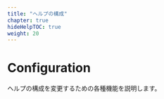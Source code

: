 ```yaml
---
title: "ヘルプの構成"
chapter: true
hideHelpTOC: true
weight: 20
---
```


# Configuration

ヘルプの構成を変更するための各種機能を説明します。